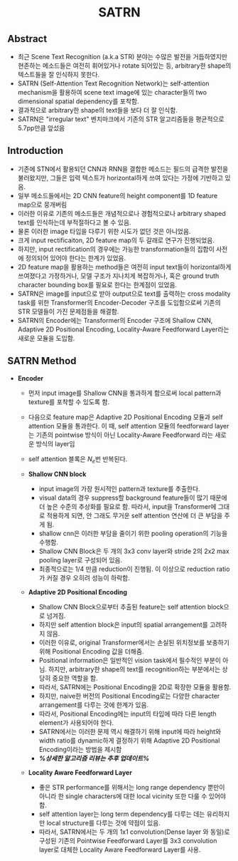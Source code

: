 # <center>**SATRN**</center>

## Abstract
* 최근 Scene Text Recognition (a.k.a STR) 분야는 수많은 발전을 거듭하였지만 현존하는 메소드들은 여전히 휘어있거나 rotate 되어있는 등, arbitrary한 shape의 텍스트들을 잘 인식하지 못한다.
* SATRN (Self-Attention Text Recognition Network)는 self-attention mechanism을 활용하여 scene text image에 있는 character들의 two dimensional spatial dependency를 포착함.
* 결과적으로 arbitrary한 shape의 text들을 보다 더 잘 인식함.
* SATRN은 "irregular text" 벤치마크에서 기존의 STR 알고리즘들을 평균적으로 5.7pp만큼 앞섰음

## Introduction
* 기존에 STN에서 활용되던 CNN과 RNN을 결합한 메소드는 필드의 급격한 발전을 불러왔지만, 그들은 입력 텍스트가 horizontal하게 쓰여 있다는 가정에 기반하고 있음.
* 일부 메소드들에서는 2D CNN feature의 height component를 1D feature map으로 뭉개버림
* 이러한 이유로 기존의 메소드들은 개념적으로나 경험적으로나 arbitrary shaped text를 인식하는데 부적절하다고 볼 수 있음.
* 물론 이러한 image 타입을 다루기 위한 시도가 없던 것은 아니었음. 
* 크게 input rectificaiton, 2D feature map의 두 갈래로 연구가 진행되었음.
* 하지만, input rectification의 경우에는 가능한 transformation들의 집합이 사전에 정의되어 있어야 한다는 한계가 있었음.
* 2D feature map을 활용하는 method들은 여전히 input text들이 horizontal하게 쓰여졌다고 가정하거나, 모델 구조가 지나치게 복잡하거나, 혹은 ground truth character bounding box를 필요로 한다는 한계점이 있었음.
* SATRN은 image를 input으로 받아 output으로 text를 출력하는 cross modality task를 위한 Transformer의 Encoder-Decoder 구조를 도입함으로써 기존의 STR 모델들이 가진 문제점들을 해결함.
* SATRN의 Encoder에는 Transformer의 Encoder 구조에 Shallow CNN, Adaptive 2D Positional Encoding, Locality-Aware Feedforward Layer라는 새로운 모듈을 도입함.
  

## SATRN Method
* **Encoder**
  * 먼저 input image를 Shallow CNN을 통과하게 함으로써 local pattern과 texture를 포착할 수 있도록 함.
  * 다음으로 feature map은 Adaptive 2D Positional Encoding 모듈과 self attention 모듈을 통과한다. 이 때, self attention 모듈의 feedforward layer는 기존의 pointwise 방식이 아닌 Locality-Aware Feedforward 라는 새로운 방식의 layer임
  * self attention 블록은 $N_e$번 반복된다.

  * **Shallow CNN block**
    * input image의 가장 원시적인 pattern과 texture를 추출한다.
    * visual data의 경우 suppress할 background feature들이 많기 때문에 더 높은 수준의 추상화를 필요로 함. 따라서, input을 Transformer에 그대로 적용하게 되면, 안 그래도 무거운 self attention 연산에 더 큰 부담을 주게 됨. 
    * shallow cnn은 이러한 부담을 줄이기 위한 pooling operation의 기능을 수행함.
    * Shallow CNN Block은 두 개의 3x3 conv layer와 stride 2의 2x2 max pooling layer로 구성되어 있음.
    * 최종적으로는 1/4 만큼 reduction이 진행됨. 이 이상으로 reduction ratio가 커질 경우 오히려 성능이 하락함.

  * **Adaptive 2D Positional Encoding**
    * Shallow CNN Block으로부터 추출된 feature는 self attention block으로 넘겨짐.
    * 하지만 self attention block은 input의 spatial arrangement를 고려하지 않음.
    * 이러한 이유로, original Transformer에서는 손실된 위치정보를 보충하기 위해 Positional Encoding 값을 더해줌.
    * Positional information은 일반적인 vision task에서 필수적인 부분이 아님. 하지만, arbitrary한 shape의 text를 recognition하는 부분에서는 상당히 중요한 역할을 함.
    * 따라서, SATRN에는 Positional Encoding을 2D로 확장한 모듈을 활용함.
    * 하지만, naive한 버전의 Positional Encoding로는 다양한 character arrangement를 다루는 것에 한계가 있음.
    * 따라서, Positional Encoding에는 input의 타입에 따라 다른 length element가 사용되어야 한다.
    * SATRN에서는 이러한 문제 역시 해결하기 위해 input에 따라 height와 width ratio를 dynamic하게 결정하기 위해 Adaptive 2D Positional Encoding이라는 방법을 제시함
    * ***%상세한 알고리즘 리뷰는 추후 업데이트%***


  * **Locality Aware Feedforward Layer**
    * 좋은 STR performance를 위해서는 long range dependency 뿐만이 아니라 한 single characters에 대한 local vicinity 또한 다룰 수 있어야 함.
    * self attention layer는 long term dependency를 다루는 데는 유리하지만 local structure를 다루는 것에 약점이 있음.
    * 따라서, SATRN에서는 두 개의 1x1 convolution(Dense layer 와 동일)로 구성된 기존의 Pointwise Feedforward Layer를 3x3 convolution layer로 대체한 Locality Aware Feedforward Layer를 사용.
  